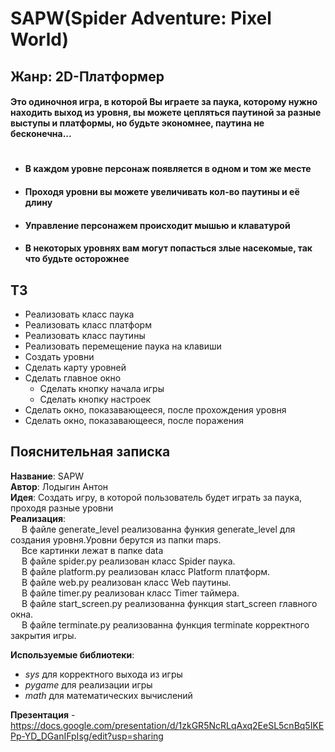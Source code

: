 # SAPW(Spider Adventure: Pixel World)<br>
## Жанр: 2D-Платформер<br>

#### Это одиночноя игра, в которой Вы играете за паука, которому нужно находить выход из уровня, вы можете цепляться паутиной за разные выступы и платформы, но будьте экономнее, паутина не бесконечна...
#
+ #### В каждом уровне персонаж появляется в одном и том же месте<br>
+ #### Проходя уровни вы можете увеличивать кол-во паутины и её длину<br>
+ #### Управление персонажем происходит мышью и клаватурой<br>
+ #### В некоторых уровнях вам могут попасться злые насекомые, так что будьте осторожнее<br>

## ТЗ
+ Реализовать класс паука
+ Реализовать класс платформ
+ Реализовать класс паутины
+ Реализовать перемещение паука на клавиши
+ Создать уровни
+ Сделать карту уровней
+ Сделать главное окно
  + Сделать кнопку начала игры
  + Сделать кнопку настроек
+ Сделать окно, показавающееся, после прохождения уровня
+ Сделать окно, показавающееся, после поражения

## Пояснительная записка
**Название**: SAPW<br>
**Автор**: Лодыгин Антон<br>
**Идея**: Создать игру, в которой пользователь будет играть за паука, проходя разные уровни<br>
**Реализация**:<br>&emsp;
В файле generate_level реализованна функия generate_level для создания уровня.Уровни берутся из папки maps.<br>&emsp;
Все картинки лежат в папке data<br>&emsp;
В файле spider.py реализован класс Spider паука.<br>&emsp;
В файле platform.py реализован класс Platform платформ.<br>&emsp;
В файле web.py реализован класс Web паутины.<br>&emsp;
В файле timer.py реализован класс Timer таймера.<br>&emsp;
В файле start_screen.py реализованна функция start_screen главного окна.<br>&emsp;
В файле terminate.py реализованна функция terminate корректного закрытия игры.

**Используемые библиотеки**:
+ *sys* для корректного выхода из игры
+ *pygame* для реализации игры
+ *math* для математических вычислений

**Презентация** - https://docs.google.com/presentation/d/1zkGR5NcRLqAxq2EeSL5cnBq5IKEPp-YD_DGanIFpIsg/edit?usp=sharing

